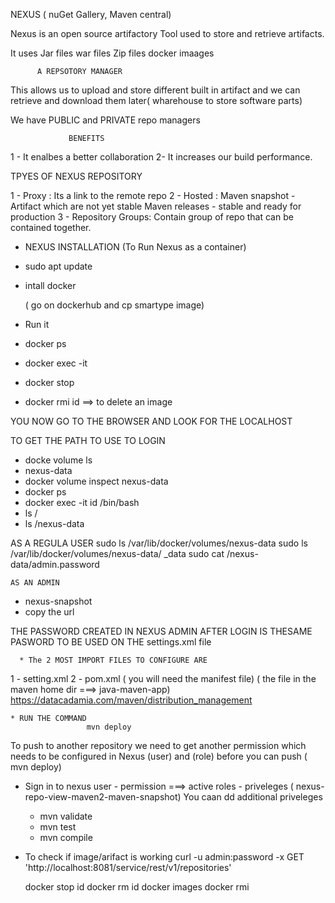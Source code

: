  NEXUS ( nuGet Gallery, Maven central)

Nexus is an open source artifactory Tool used to store and retrieve artifacts.

It uses Jar files
        war files
        Zip files
        docker imaages

          A REPSOTORY MANAGER

This allows us to upload and store different built in artifact and we can retrieve and download them later( wharehouse to store software parts)

We have PUBLIC and PRIVATE repo managers

                 BENEFITS
  1 - It enalbes  a better collaboration
  2- It increases our build performance.


   TPYES OF NEXUS REPOSITORY

  1 - Proxy            : Its a link to the remote repo
  2 - Hosted           : Maven snapshot - Artifact which are not yet stable
                         Maven releases -  stable and ready for production
  3 - Repository Groups: Contain group of repo that can be contained together.

   * NEXUS INSTALLATION (To Run Nexus as a container)

   -  sudo apt update
   -  intall docker 

        ( go on dockerhub and cp smartype image)
   - Run it
   - docker ps
   - docker exec -it
   - docker stop
   - docker rmi id ==> to delete an image
  
   YOU NOW GO TO THE BROWSER AND LOOK FOR THE LOCALHOST


   TO GET THE PATH TO USE TO LOGIN

  -  docke volume ls
  - nexus-data
  - docker volume inspect nexus-data
  - docker ps
  - docker exec -it id /bin/bash
  - ls /
  - ls /nexus-data


   AS A REGULA USER
          sudo ls /var/lib/docker/volumes/nexus-data
          sudo ls /var/lib/docker/volumes/nexus-data/ _data
          sudo cat /nexus-data/admin.password
             
    AS AN ADMIN
  - nexus-snapshot
  - copy the url

   THE PASSWORD CREATED IN NEXUS ADMIN AFTER LOGIN IS THESAME PASWORD TO BE USED ON THE settings.xml file


      * The 2 MOST IMPORT FILES TO CONFIGURE ARE
                   
   1 - setting.xml 
   2 - pom.xml ( you will need the manifest file) ( the file in the maven home dir ===> java-maven-app)
              https://datacadamia.com/maven/distribution_management


    * RUN THE COMMAND 
                     mvn deploy

   To push to another repository we need to get another permission which needs to be configured in Nexus (user) and (role) before you can push ( mvn deploy)

   * Sign in to nexus
                     user -  permission ===> active
                     roles - priveleges ( nexus-repo-view-maven2-maven-snapshot)
                      You caan dd additional priveleges

    
     * mvn validate 
     * mvn test
     * mvn compile

  * To check if image/arifact is working
    curl -u admin:password -x GET 'http://localhost:8081/service/rest/v1/repositories'

     docker stop id
     docker rm id
     docker images
     docker rmi
